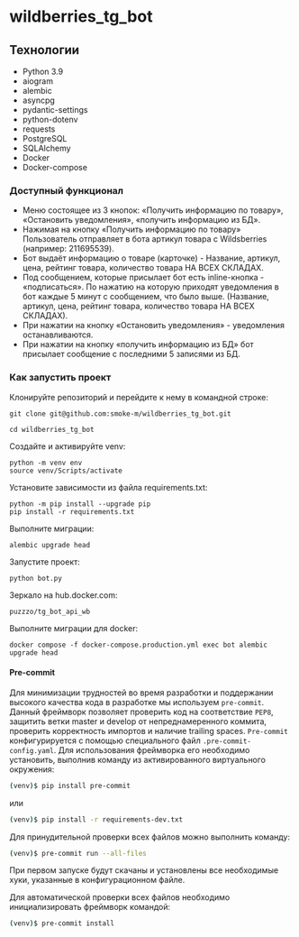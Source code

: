 # wildberries_tg_bot

## Технологии

- Python 3.9
- aiogram
- alembic
- asyncpg
- pydantic-settings
- python-dotenv
- requests
- PostgreSQL
- SQLAlchemy
- Docker
- Docker-compose

### Доступный функционал

- Меню состоящее из 3 кнопок: «Получить информацию по товару», «Остановить уведомления», «получить информацию из БД».
- Нажимая на кнопку «Получить информацию по товару» Пользователь отправляет в бота артикул товара с Wildsberries (например: 211695539).
- Бот выдаёт информацию о товаре (карточке) - Название, артикул, цена, рейтинг товара, количество товара НА ВСЕХ СКЛАДАХ.
- Под сообщением, которые присылает бот есть inline-кнопка - «подписаться». По нажатию на которую приходят уведомления в бот каждые 5 минут с сообщением, что было выше. (Название, артикул, цена, рейтинг товара, количество товара НА ВСЕХ СКЛАДАХ).
- При нажатии на кнопку «Остановить уведомления» - уведомления останавливаются.
- При нажатии на кнопку «получить информацию из БД» бот присылает сообщение с последними 5 записями из БД.

### Как запустить проект

Клонируйте репозиторий и перейдите к нему в командной строке:

    git clone git@github.com:smoke-m/wildberries_tg_bot.git

    cd wildberries_tg_bot

Создайте и активируйте venv:

    python -m venv env
    source venv/Scripts/activate

Установите зависимости из файла requirements.txt:

    python -m pip install --upgrade pip
    pip install -r requirements.txt

Выполните миграции:

    alembic upgrade head

Запустите проект:

    python bot.py

Зеркало на hub.docker.com:

    puzzzo/tg_bot_api_wb

Выполните миграции для docker:

    docker compose -f docker-compose.production.yml exec bot alembic upgrade head

#### Pre-commit
Для минимизации трудностей во время разработки и поддержании высокого качества кода в разработке мы используем `pre-commit`. Данный фреймворк позволяет проверить код на соответствие `PEP8`, защитить ветки master и develop от непреднамеренного коммита, проверить корректность импортов и наличие trailing spaces.
`Pre-commit` конфигурируется с помощью специального файл `.pre-commit-config.yaml`. Для использования фреймворка его необходимо установить, выполнив команду из активированного виртуального окружения:

```bash
(venv)$ pip install pre-commit
```
или 

```bash
(venv)$ pip install -r requirements-dev.txt
```
Для принудительной проверки всех файлов можно выполнить команду:
```bash
(venv)$ pre-commit run --all-files
```
При первом запуске будут скачаны и установлены все необходимые хуки, указанные в конфигурационном файле.

Для автоматической проверки всех файлов необходимо инициализировать фреймворк командой:
```bash
(venv)$ pre-commit install
```